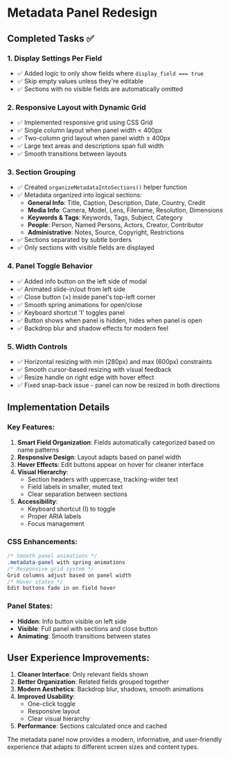 # Metadata Panel Redesign

## Completed Tasks ✅

### 1. **Display Settings Per Field**
- ✅ Added logic to only show fields where `display_field === true`
- ✅ Skip empty values unless they're editable
- ✅ Sections with no visible fields are automatically omitted

### 2. **Responsive Layout with Dynamic Grid**
- ✅ Implemented responsive grid using CSS Grid
- ✅ Single column layout when panel width < 400px
- ✅ Two-column grid layout when panel width ≥ 400px
- ✅ Large text areas and descriptions span full width
- ✅ Smooth transitions between layouts

### 3. **Section Grouping**
- ✅ Created `organizeMetadataIntoSections()` helper function
- ✅ Metadata organized into logical sections:
  - **General Info**: Title, Caption, Description, Date, Country, Credit
  - **Media Info**: Camera, Model, Lens, Filename, Resolution, Dimensions
  - **Keywords & Tags**: Keywords, Tags, Subject, Category
  - **People**: Person, Named Persons, Actors, Creator, Contributor
  - **Administrative**: Notes, Source, Copyright, Restrictions
- ✅ Sections separated by subtle borders
- ✅ Only sections with visible fields are displayed

### 4. **Panel Toggle Behavior**
- ✅ Added info button on the left side of modal
- ✅ Animated slide-in/out from left side
- ✅ Close button (×) inside panel's top-left corner
- ✅ Smooth spring animations for open/close
- ✅ Keyboard shortcut 'I' toggles panel
- ✅ Button shows when panel is hidden, hides when panel is open
- ✅ Backdrop blur and shadow effects for modern feel

### 5. **Width Controls**
- ✅ Horizontal resizing with min (280px) and max (600px) constraints
- ✅ Smooth cursor-based resizing with visual feedback
- ✅ Resize handle on right edge with hover effect
- ✅ Fixed snap-back issue - panel can now be resized in both directions

## Implementation Details

### Key Features:
1. **Smart Field Organization**: Fields automatically categorized based on name patterns
2. **Responsive Design**: Layout adapts based on panel width
3. **Hover Effects**: Edit buttons appear on hover for cleaner interface
4. **Visual Hierarchy**: 
   - Section headers with uppercase, tracking-wider text
   - Field labels in smaller, muted text
   - Clear separation between sections
5. **Accessibility**: 
   - Keyboard shortcut (I) to toggle
   - Proper ARIA labels
   - Focus management

### CSS Enhancements:
```css
/* Smooth panel animations */
.metadata-panel with spring animations
/* Responsive grid system */
Grid columns adjust based on panel width
/* Hover states */
Edit buttons fade in on field hover
```

### Panel States:
- **Hidden**: Info button visible on left side
- **Visible**: Full panel with sections and close button
- **Animating**: Smooth transitions between states

## User Experience Improvements:
1. **Cleaner Interface**: Only relevant fields shown
2. **Better Organization**: Related fields grouped together
3. **Modern Aesthetics**: Backdrop blur, shadows, smooth animations
4. **Improved Usability**: 
   - One-click toggle
   - Responsive layout
   - Clear visual hierarchy
5. **Performance**: Sections calculated once and cached

The metadata panel now provides a modern, informative, and user-friendly experience that adapts to different screen sizes and content types.